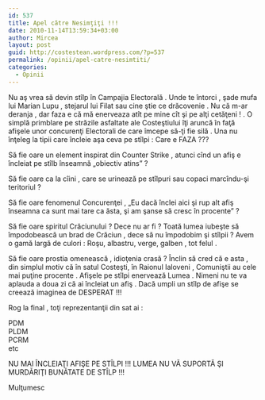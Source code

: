 ```yaml
---
id: 537
title: Apel către Nesimţiţi !!!
date: 2010-11-14T13:59:34+03:00
author: Mircea
layout: post
guid: http://costestean.wordpress.com/?p=537
permalink: /opinii/apel-catre-nesimtiti/
categories:
  - Opinii
---
```

Nu aş vrea să devin stîlp în Campajia Electorală . Unde te întorci , şade mufa lui Marian Lupu , stejarul lui Filat sau cine ştie ce drăcovenie . Nu că m-ar deranja , dar faza e că mă enerveaza atît pe mine cît şi pe alţi cetăţeni ! . O simplă primblare pe străzile asfaltate ale Costeştiului îţi aruncă în faţă afişele unor concurenţi Electorali de care îmcepe să-ţi fie silă . Una nu înţeleg la tipii care încleie aşa ceva pe stîlpi : Care e FAZA ???<!--more-->

Să fie oare un element inspirat din Counter Strike , atunci cînd un afiş e încleiat pe stîlb înseamnă &#8222;obiectiv atins&#8221; ?

Să fie oare ca la cîini , care se urinează pe stîlpuri sau copaci marcîndu-şi teritoriul ?

Să fie oare fenomenul Concurenţei , &#8222;Eu dacă înclei aici şi rup alt afiş înseamna ca sunt mai tare ca ăsta, şi am şanse să cresc în procente&#8221; ?

Să fie oare spiritul Crăciunului ? Dece nu ar fi ? Toată lumea iubeşte să împodobească un brad de Crăciun , dece să nu împodobim şi stîlpii ? Avem o gamă largă de culori : Roşu, albastru, verge, galben , tot felul .

Să fie oare prostia omenească , idioţenia crasă ? Înclin să cred că e asta , din simplul motiv că în satul Costeşti, în Raionul Ialoveni , Comuniştii au cele mai puţine procente . Afişele pe stîlpi enervează Lumea . Nimeni nu te va aplauda a doua zi că ai încleiat un afiş . Dacă umpli un stîlp de afişe se creează imaginea de DESPERAT !!!

Rog la final , toţi reprezentanţii din sat ai :

PDM  
PLDM  
PCRM  
etc

NU MAI ÎNCLEIAŢI AFIŞE PE STÎLPI !!! LUMEA NU VĂ SUPORTĂ ŞI MURDĂRIŢI BUNĂTATE DE STÎLP !!!

Mulţumesc